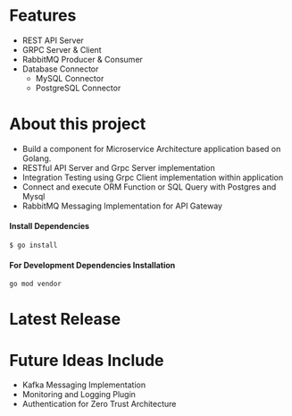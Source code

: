# Features

- REST API Server
- GRPC Server & Client
- RabbitMQ Producer & Consumer
- Database Connector
	- MySQL Connector
	- PostgreSQL Connector

# About this project

* Build a component for Microservice Architecture application based on Golang.
* RESTful API Server and Grpc Server implementation
* Integration Testing using Grpc Client implementation within application
* Connect and execute ORM Function or SQL Query with Postgres and Mysql
* RabbitMQ Messaging Implementation for API Gateway

#### Install Dependencies

`$ go install`

#### For Development Dependencies Installation
```
go mod vendor
```

# Latest Release

# Future Ideas Include
* Kafka Messaging Implementation 
* Monitoring and Logging Plugin
* Authentication for Zero Trust Architecture

